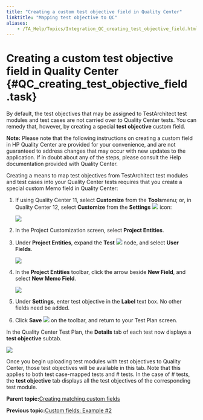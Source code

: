```yaml
--- 
title: "Creating a custom test objective field in Quality Center"
linktitle: "Mapping test objective to QC"
aliases: 
    - /TA_Help/Topics/Integration_QC_creating_test_objective_field.html
---
```

# Creating a custom test objective field in Quality Center {#QC_creating_test_objective_field .task}

By default, the test objectives that may be assigned to TestArchitect test modules and test cases are not carried over to Quality Center tests. You can remedy that, however, by creating a special **test objective** custom field.

**Note:** Please note that the following instructions on creating a custom field in HP Quality Center are provided for your convenience, and are not guaranteed to address changes that may occur with new updates to the application. If in doubt about any of the steps, please consult the Help documentation provided with Quality Center.

Creating a means to map test objectives from TestArchitect test modules and test cases into your Quality Center tests requires that you create a special custom Memo field in Quality Center:

1.  If using Quality Center 11, select **Customize** from the **Tools**menu; or, in Quality Center 12, select **Customize** from the **Settings** ![](../Images/icn.QC_settings.png) icon:

    ![](../Images/QC_custom_field.rev_1.png)

2.  In the Project Customization screen, select **Project Entities**.

3.  Under **Project Entities**, expand the **Test** ![](../Images/icn_QC_test.png) node, and select **User Fields**.

    ![](../Images/QC_Project_entity.02.png)

4.  In the **Project Entities** toolbar, click the arrow beside **New Field**, and select **New Memo Field**.

    ![](../Images/QC_Project_entity.02a.png)

5.  Under **Settings**, enter test objective in the **Label** text box. No other fields need be added.

6.  Click **Save** ![](../Images/QC_save_button.png) on the toolbar, and return to your Test Plan screen.


In the Quality Center Test Plan, the **Details** tab of each test now displays a **test objective** subtab.

![](../Images/QC.test_objective.field.png)

Once you begin uploading test modules with test objectives to Quality Center, those test objectives will be available in this tab. Note that this applies to both test case-mapped tests and \# tests. In the case of \# tests, the **test objective** tab displays all the test objectives of the corresponding test module.

**Parent topic:**[Creating matching custom fields](../../TA_Help/Topics/Integration_QC_creating_mapping_custom_field.html)

**Previous topic:**[Custom fields: Example \#2](../../TA_Help/Topics/Integration_QC_creating_custom_field_ex_2.html)

